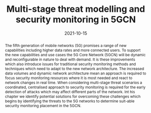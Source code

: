 ---
title: "Multi-stage threat modelling and security monitoring in 5GCN"
abstract: "The fifth generation of mobile networks (5G) promises a range of new capabilities including higher data rates and more connected users. To support the new capabilities and use cases the 5G Core Network (5GCN) will be dynamic and reconfigurable in nature to deal with demand. It is these improvements which also  introduce  issues  for  traditional  security  monitoring  methods  and  techniques which need to adapt to the new network architecture. The increased data volumes and dynamic network architecture mean an approach is required to focus security monitoring resources where it is most needed and react to network changes in real time. When considering multi-stage threat scenarios a coordinated, centralised approach to security monitoring is required for the early detection of attacks which may affect different parts of the network. Int his  chapter  we  identify  potential  solutions  for  overcoming  these  challenges which begins by identifying the threats to the 5G networks to determine suit-able security monitoring placement in the 5GCN."
collection: publications
permalink: /publication/pell2021multi
date: 2021-10-15
venue: 'Cyber Security Issues for Emerging Technologies'
paperurl: '/files/pdf/papers/pell2021multi.pdf'
link: 'https://arxiv.org/abs/2108.11207'
citation: 'Robert Pell, Sotiris Moschoyiannis, Emmanouil Panaousis (2021). 
  &quot;Multi-stage threat modelling and security monitoring in 5GCN.&quot;
  <i>Cyber Security Issues for Emerging Technologies</i>.'
---